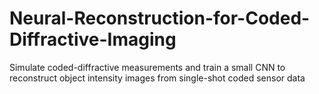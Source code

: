 # Neural-Reconstruction-for-Coded-Diffractive-Imaging
Simulate coded-diffractive measurements and train a small CNN to reconstruct object intensity images from single-shot coded sensor data
